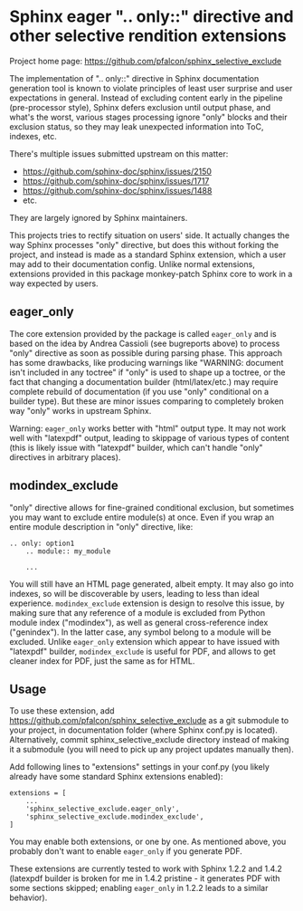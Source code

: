 Sphinx eager ".. only::" directive and other selective rendition extensions
===========================================================================

Project home page: https://github.com/pfalcon/sphinx_selective_exclude

The implementation of ".. only::" directive in Sphinx documentation
generation tool is known to violate principles of least user surprise
and user expectations in general. Instead of excluding content early
in the pipeline (pre-processor style), Sphinx defers exclusion until
output phase, and what's the worst, various stages processing ignore
"only" blocks and their exclusion status, so they may leak unexpected
information into ToC, indexes, etc.

There's multiple issues submitted upstream on this matter:

* https://github.com/sphinx-doc/sphinx/issues/2150
* https://github.com/sphinx-doc/sphinx/issues/1717
* https://github.com/sphinx-doc/sphinx/issues/1488
* etc.

They are largely ignored by Sphinx maintainers.

This projects tries to rectify situation on users' side. It actually
changes the way Sphinx processes "only" directive, but does this
without forking the project, and instead is made as a standard
Sphinx extension, which a user may add to their documentation config.
Unlike normal extensions, extensions provided in this package
monkey-patch Sphinx core to work in a way expected by users.

eager_only
----------

The core extension provided by the package is called `eager_only` and
is based on the idea by Andrea Cassioli (see bugreports above) to
process "only" directive as soon as possible during parsing phase.
This approach has some drawbacks, like producing warnings like
"WARNING: document isn't included in any toctree" if "only" is used
to shape up a toctree, or the fact that changing a documentation
builder (html/latex/etc.) may require complete rebuild of documentation
(if you use "only" conditional on a builder type). But these are minor
issues comparing to completely broken way "only" works in upstream
Sphinx.

Warning: `eager_only` works better with "html" output type. It may not
work well with "latexpdf" output, leading to skippage of various types
of content (this is likely issue with "latexpdf" builder, which can't
handle "only" directives in arbitrary places).

modindex_exclude
----------------

"only" directive allows for fine-grained conditional exclusion, but
sometimes you may want to exclude entire module(s) at once. Even if
you wrap an entire module description in "only" directive, like:

    .. only: option1
        .. module:: my_module
    
        ...

You will still have an HTML page generated, albeit empty. It may also
go into indexes, so will be discoverable by users, leading to less
than ideal experience. `modindex_exclude` extension is design to
resolve this issue, by making sure that any reference of a module
is excluded from Python module index ("modindex"), as well as
general cross-reference index ("genindex"). In the latter case,
any symbol belong to a module will be excluded. Unlike `eager_only`
extension which appear to have issued with "latexpdf" builder,
`modindex_exclude` is useful for PDF, and allows to get cleaner
index for PDF, just the same as for HTML.

Usage
-----

To use these extension, add https://github.com/pfalcon/sphinx_selective_exclude
as a git submodule to your project, in documentation folder (where
Sphinx conf.py is located). Alternatively, commit sphinx_selective_exclude
directory instead of making it a submodule (you will need to pick up
any project updates manually then).

Add following lines to "extensions" settings in your conf.py (you
likely already have some standard Sphinx extensions enabled):

    extensions = [
        ...
        'sphinx_selective_exclude.eager_only',
        'sphinx_selective_exclude.modindex_exclude',
    ]

You may enable both extensions, or one by one. As mentioned above, you
probably don't want to enable `eager_only` if you generate PDF.

These extensions are currently tested to work with Sphinx 1.2.2 and 1.4.2
(latexpdf builder is broken for me in 1.4.2 pristine - it generates PDF
with some sections skipped; enabling `eager_only` in 1.2.2 leads to a
similar behavior).
